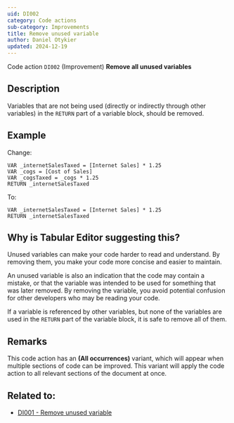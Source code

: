 ```yaml
---
uid: DI002
category: Code actions
sub-category: Improvements
title: Remove unused variable
author: Daniel Otykier
updated: 2024-12-19
---
```


Code action `DI002` (Improvement) **Remove all unused variables**

## Description

Variables that are not being used (directly or indirectly through other variables) in the `RETURN` part of a variable block, should be removed.

## Example

Change:
```dax
VAR _internetSalesTaxed = [Internet Sales] * 1.25
VAR _cogs = [Cost of Sales]
VAR _cogsTaxed = _cogs * 1.25
RETURN _internetSalesTaxed
```
To:
```dax
VAR _internetSalesTaxed = [Internet Sales] * 1.25
RETURN _internetSalesTaxed
```

## Why is Tabular Editor suggesting this?

Unused variables can make your code harder to read and understand. By removing them, you make your code more concise and easier to maintain.

An unused variable is also an indication that the code may contain a mistake, or that the variable was intended to be used for something that was later removed. By removing the variable, you avoid potential confusion for other developers who may be reading your code.

If a variable is referenced by other variables, but none of the variables are used in the `RETURN` part of the variable block, it is safe to remove all of them.

## Remarks

This code action has an **(All occurrences)** variant, which will appear when multiple sections of code can be improved. This variant will apply the code action to all relevant sections of the document at once.

## Related to:

- [DI001 - Remove unused variable](xref:DI001)